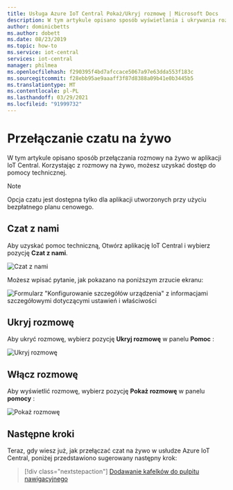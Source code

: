 ```yaml
---
title: Usługa Azure IoT Central Pokaż/Ukryj rozmowę | Microsoft Docs
description: W tym artykule opisano sposób wyświetlania i ukrywania rozmowy w aplikacji IoT Central. Korzystając z rozmowy na żywo, możesz uzyskać dostęp do pomocy technicznej.
author: dominicbetts
ms.author: dobett
ms.date: 08/23/2019
ms.topic: how-to
ms.service: iot-central
services: iot-central
manager: philmea
ms.openlocfilehash: f290395f4bd7afccace5067a97e63dda553f183c
ms.sourcegitcommit: f28ebb95ae9aaaff3f87d8388a09b41e0b3445b5
ms.translationtype: MT
ms.contentlocale: pl-PL
ms.lasthandoff: 03/29/2021
ms.locfileid: "91999732"
---
```

# <a name="toggle-live-chat"></a>Przełączanie czatu na żywo

W tym artykule opisano sposób przełączania rozmowy na żywo w aplikacji IoT Central. Korzystając z rozmowy na żywo, możesz uzyskać dostęp do pomocy technicznej.

> [!NOTE]
> Opcja czatu jest dostępna tylko dla aplikacji utworzonych przy użyciu bezpłatnego planu cenowego.

## <a name="chat-with-us"></a>Czat z nami

Aby uzyskać pomoc techniczną, Otwórz aplikację IoT Central i wybierz pozycję **Czat z nami**.

![Czat z nami](media/howto-show-hide-chat/chat-with-us.png)

Możesz wpisać pytanie, jak pokazano na poniższym zrzucie ekranu:

![Formularz "Konfigurowanie szczegółów urządzenia" z informacjami szczegółowymi dotyczącymi ustawień i właściwości](media/howto-show-hide-chat/sample-chat.png)

## <a name="hide-chat"></a>Ukryj rozmowę

Aby ukryć rozmowę, wybierz pozycję **Ukryj rozmowę** w panelu **Pomoc** :

 ![Ukryj rozmowę](media/howto-show-hide-chat/hide-chat.png)

## <a name="enable-chat"></a>Włącz rozmowę

Aby wyświetlić rozmowę, wybierz pozycję **Pokaż rozmowę** w panelu **pomocy** :

 ![Pokaż rozmowę](media/howto-show-hide-chat/show-chat.png)

## <a name="next-steps"></a>Następne kroki

Teraz, gdy wiesz już, jak przełączać czat na żywo w usłudze Azure IoT Central, poniżej przedstawiono sugerowany następny krok:

> [!div class="nextstepaction"]
> [Dodawanie kafelków do pulpitu nawigacyjnego](howto-add-tiles-to-your-dashboard.md)
